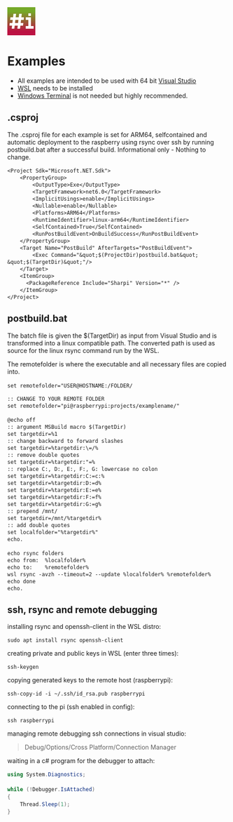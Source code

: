 ﻿<img src="../Sharpi/img/sharpi.png">

# Examples

- All examples are intended to be used with 64 bit [Visual Studio](https://visualstudio.microsoft.com/downloads/)
- [WSL](https://docs.microsoft.com/en-us/windows/wsl/install) needs to be installed
- [Windows Terminal](https://github.com/microsoft/terminal) is not needed but highly recommended.

## .csproj
The .csproj file for each 
example is set for ARM64, selfcontained and automatic deployment to the
raspberry using rsync over ssh by running postbuild.bat after a successful build.
Informational only - Nothing to change.
```
<Project Sdk="Microsoft.NET.Sdk">
	<PropertyGroup>
		<OutputType>Exe</OutputType>
		<TargetFramework>net6.0</TargetFramework>
		<ImplicitUsings>enable</ImplicitUsings>
		<Nullable>enable</Nullable>
		<Platforms>ARM64</Platforms>
		<RuntimeIdentifier>linux-arm64</RuntimeIdentifier>
		<SelfContained>True</SelfContained>
		<RunPostBuildEvent>OnBuildSuccess</RunPostBuildEvent>
	</PropertyGroup>
	<Target Name="PostBuild" AfterTargets="PostBuildEvent">
		<Exec Command="&quot;$(ProjectDir)postbuild.bat&quot; &quot;$(TargetDir)&quot;"/>
	</Target>
	<ItemGroup>
	  <PackageReference Include="Sharpi" Version="*" />
	</ItemGroup>
</Project>
```

## postbuild.bat

The batch file is given the $(TargetDir) as input from Visual Studio and is transformed into a linux compatible path.
The converted path is used as source for the linux rsync command run by the WSL.

The remotefolder is where the executable and all necessary files are copied into.

`set remotefolder="USER@HOSTNAME:/FOLDER/`

```
:: CHANGE TO YOUR REMOTE FOLDER
set remotefolder="pi@raspberrypi:projects/examplename/"

@echo off
:: argument MSBuild macro $(TargetDir)
set targetdir=%1
:: change backward to forward slashes
set targetdir=%targetdir:\=/%
:: remove double quotes
set targetdir=%targetdir:"=%
:: replace C:, D:, E:, F:, G: lowercase no colon
set targetdir=%targetdir:C:=c:%
set targetdir=%targetdir:D:=d%
set targetdir=%targetdir:E:=e%
set targetdir=%targetdir:F:=f%
set targetdir=%targetdir:G:=g%
:: prepend /mnt/
set targetdir=/mnt/%targetdir%
:: add double quotes
set localfolder="%targetdir%"
echo.

echo rsync folders
echo from:  %localfolder%
echo to:    %remotefolder%
wsl rsync -avzh --timeout=2 --update %localfolder% %remotefolder%
echo done
echo.
```

## ssh, rsync and remote debugging

installing rsync and openssh-client in the WSL distro:
```
sudo apt install rsync openssh-client
```

creating private and public keys in WSL (enter three times):
```
ssh-keygen
```

copying generated keys to the remote host (raspberrypi):
```
ssh-copy-id -i ~/.ssh/id_rsa.pub raspberrypi
```

connecting to the pi (ssh enabled in config):
```
ssh raspberrypi
```

managing remote debugging ssh connections in visual studio:

> Debug/Options/Cross Platform/Connection Manager

waiting in a c# program for the debugger to attach:

```csharp
using System.Diagnostics;

while (!Debugger.IsAttached)
{
    Thread.Sleep(1);
}
```